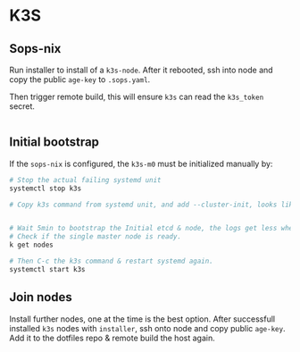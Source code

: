 # K3S

## Sops-nix

Run installer to install of a `k3s-node`.
After it rebooted, ssh into node and copy the public `age-key` to `.sops.yaml`.

Then trigger remote build, this will ensure `k3s` can read the `k3s_token` secret.

```bash

```

## Initial bootstrap

If the `sops-nix` is configured, the `k3s-m0` must be initialized manually by:

```bash
# Stop the actual failing systemd unit
systemctl stop k3s

# Copy k3s command from systemd unit, and add --cluster-init, looks like this:


# Wait 5min to bootstrap the Initial etcd & node, the logs get less when its finished.
# Check if the single master node is ready.
k get nodes

# Then C-c the k3s command & restart systemd again.
systemctl start k3s
```

## Join nodes

Install further nodes, one at the time is the best option.
After successfull installed `k3s` nodes with `installer`, ssh onto node and copy public `age-key`.
Add it to the dotfiles repo & remote build the host again.
